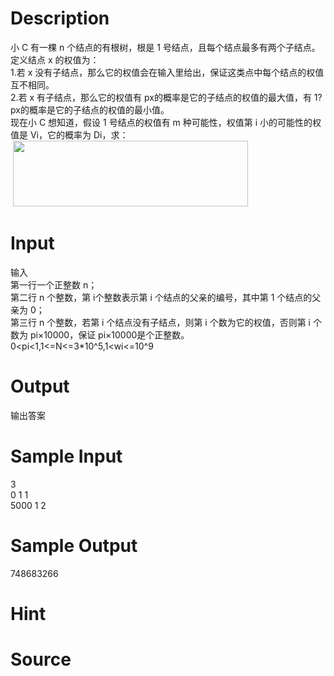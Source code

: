 
# Description

<div class="content"><div>小 C 有一棵 n 个结点的有根树，根是 1 号结点，且每个结点最多有两个子结点。</div>
<div>定义结点 x 的权值为：</div>
<div>1.若 x 没有子结点，那么它的权值会在输入里给出，保证这类点中每个结点的权值互不相同。</div>
<div>2.若 x 有子结点，那么它的权值有 px的概率是它的子结点的权值的最大值，有 1?px的概率是它的子结点的权值的最小值。</div>
<div>现在小 C 想知道，假设 1 号结点的权值有 m 种可能性，权值第 i 小的可能性的权值是 Vi，它的概率为 Di，求：</div>
<div> <img src="source/bzoj/5461/img/aHR0cHM6Ly9seWRzeS5jb20vSnVkZ2VPbmxpbmUvdXBsb2FkLzIwMTgxMS8xMTEucG5n.png" width="376" height="105" alt=""/></div>
<p></p></div>

# Input

<div class="content"><div>输入</div>
<div>第一行一个正整数 n；</div>
<div>第二行 n 个整数，第 i个整数表示第 i 个结点的父亲的编号，其中第 1 个结点的父亲为 0；</div>
<div>第三行 n 个整数，若第 i 个结点没有子结点，则第 i 个数为它的权值，否则第 i 个数为 pi×10000，保证 pi×10000是个正整数。</div>
<div>0&lt;pi&lt;1,1&lt;=N&lt;=3*10^5,1&lt;wi&lt;=10^9</div>
<p></p></div>

# Output

<div class="content"><div>输出答案</div>
<p></p></div>

# Sample Input

<div class="content"><span class="sampledata">3<br/>
0 1 1<br/>
5000 1 2</span></div>

# Sample Output

<div class="content"><span class="sampledata">748683266<br/>
</span></div>

# Hint

<div class="content"><p></p></div>

# Source

<div class="content"><p><a href="problemset.php?search="></a></p></div>


